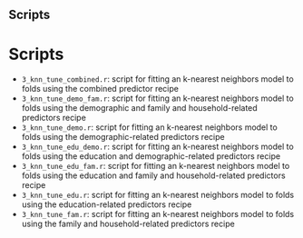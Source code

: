 ## Scripts

# Scripts
- `3_knn_tune_combined.r`: script for fitting an k-nearest neighbors model to folds using the combined predictor recipe
- `3_knn_tune_demo_fam.r`: script for fitting an k-nearest neighbors model to folds using the demographic and family and household-related predictors recipe
- `3_knn_tune_demo.r`: script for fitting an k-nearest neighbors model to folds using the demographic-related predictors recipe
- `3_knn_tune_edu_demo.r`: script for fitting an k-nearest neighbors model to folds using the education and demographic-related predictors recipe
- `3_knn_tune_edu_fam.r`: script for fitting an k-nearest neighbors model to folds using the education and family and household-related predictors recipe
- `3_knn_tune_edu.r`: script for fitting an k-nearest neighbors model to folds using the education-related predictors recipe
- `3_knn_tune_fam.r`: script for fitting an k-nearest neighbors model to folds using the family and household-related predictors recipe